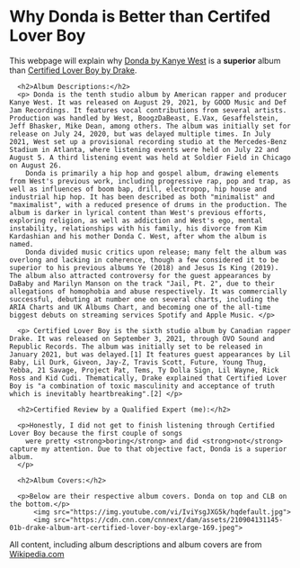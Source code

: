 <!DOCTYPE html>
<html>
  <head>
    <meta charset="utf-8">
    <title>Donda or Ceritfied Lvoer Boy?</title>
  </head>
  <body>
      <h1>Why Donda is Better than Certifed Lover Boy</h1>
      <p>This webpage will explain why 
          <a href="https://en.wikipedia.org/wiki/Donda_(album)" title="Donda Wiki Page" target="_blank">Donda by Kanye West</a> is a <strong>superior</strong> album than 
          <a href="https://en.wikipedia.org/wiki/Certified_Lover_Boy" title="CLB Wiki Page" target="_blank" >Certified Lover Boy by Drake</a>.  </p>
        
      <h2>Album Descriptions:</h2>
      <p> Donda is the tenth studio album by American rapper and producer Kanye West. It was released on August 29, 2021, by GOOD Music and Def Jam Recordings. It features vocal contributions from several artists. Production was handled by West, BoogzDaBeast, E.Vax, Gesaffelstein, Jeff Bhasker, Mike Dean, among others. The album was initially set for release on July 24, 2020, but was delayed multiple times. In July 2021, West set up a provisional recording studio at the Mercedes-Benz Stadium in Atlanta, where listening events were held on July 22 and August 5. A third listening event was held at Soldier Field in Chicago on August 26.
        Donda is primarily a hip hop and gospel album, drawing elements from West's previous work, including progressive rap, pop and trap, as well as influences of boom bap, drill, electropop, hip house and industrial hip hop. It has been described as both "minimalist" and "maximalist", with a reduced presence of drums in the production. The album is darker in lyrical content than West's previous efforts, exploring religion, as well as addiction and West's ego, mental instability, relationships with his family, his divorce from Kim Kardashian and his mother Donda C. West, after whom the album is named.
        Donda divided music critics upon release; many felt the album was overlong and lacking in coherence, though a few considered it to be superior to his previous albums Ye (2018) and Jesus Is King (2019). The album also attracted controversy for the guest appearances by DaBaby and Marilyn Manson on the track "Jail, Pt. 2", due to their allegations of homophobia and abuse respectively. It was commercially successful, debuting at number one on several charts, including the ARIA Charts and UK Albums Chart, and becoming one of the all-time biggest debuts on streaming services Spotify and Apple Music. </p>

      <p> Certified Lover Boy is the sixth studio album by Canadian rapper Drake. It was released on September 3, 2021, through OVO Sound and Republic Records. The album was initially set to be released in January 2021, but was delayed.[1] It features guest appearances by Lil Baby, Lil Durk, Giveon, Jay-Z, Travis Scott, Future, Young Thug, Yebba, 21 Savage, Project Pat, Tems, Ty Dolla Sign, Lil Wayne, Rick Ross and Kid Cudi. Thematically, Drake explained that Certified Lover Boy is "a combination of toxic masculinity and acceptance of truth which is inevitably heartbreaking".[2] </p>
      
      <h2>Certified Review by a Qualified Expert (me):</h2>

      <p>Honestly, I did not get to finish listening through Certified Lover Boy because the first couple of songs
        were pretty <strong>boring</strong> and did <strong>not</strong> capture my attention. Due to that objective fact, Donda is a superior album.
      </p>

      <h2>Album Covers:</h2>

      <p>Below are their respective album covers. Donda on top and CLB on the bottom.</p>
          <img src="https://img.youtube.com/vi/IviYsgJXG5k/hqdefault.jpg">
          <img src="https://cdn.cnn.com/cnnnext/dam/assets/210904131145-01b-drake-album-art-certified-lover-boy-exlarge-169.jpeg">

  </body>

  <footer>
    <p>All content, including album descriptions and album covers are from <a
      href="https://en.wikipedia.org/wiki/Main_Page" target="_blank">Wikipedia.com</a></p>
  </footer>
</html>